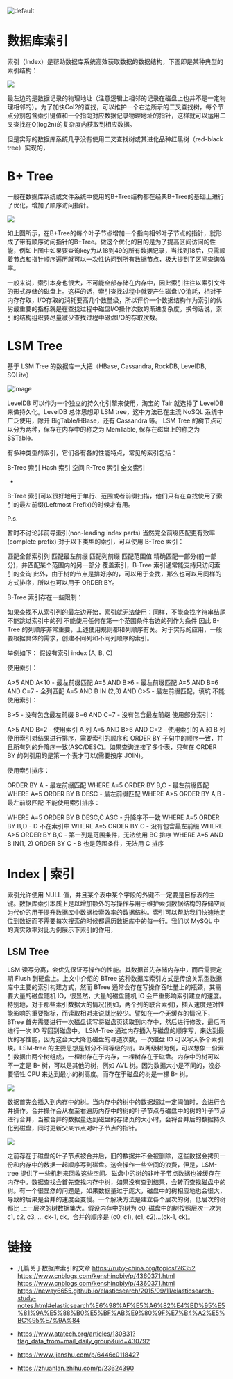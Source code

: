 ![default](https://user-images.githubusercontent.com/5803001/45228854-de88b400-b2f6-11e8-9ab0-d393ed19f21f.png)

# 数据库索引

索引（Index）是帮助数据库系统高效获取数据的数据结构，下图即是某种典型的索引结构：

![](https://ww1.sinaimg.cn/large/007rAy9hgy1g10cogz8p1j30gc089dge.jpg)

最左边的是数据记录的物理地址（注意逻辑上相邻的记录在磁盘上也并不是一定物理相邻的）。为了加快Col2的查找，可以维护一个右边所示的二叉查找树，每个节点分别包含索引键值和一个指向对应数据记录物理地址的指针，这样就可以运用二叉查找在O(log2n)的复杂度内获取到相应数据。

但是实际的数据库系统几乎没有使用二叉查找树或其进化品种红黑树（red-black tree）实现的，

# B+ Tree

一般在数据库系统或文件系统中使用的B+Tree结构都在经典B+Tree的基础上进行了优化，增加了顺序访问指针。

![](https://ww1.sinaimg.cn/large/007rAy9hly1g1cyooa6x7j30f305b0sz.jpg)

如上图所示，在B+Tree的每个叶子节点增加一个指向相邻叶子节点的指针，就形成了带有顺序访问指针的B+Tree。做这个优化的目的是为了提高区间访问的性能，例如上图中如果要查询key为从18到49的所有数据记录，当找到18后，只需顺着节点和指针顺序遍历就可以一次性访问到所有数据节点，极大提到了区间查询效率。

一般来说，索引本身也很大，不可能全部存储在内存中，因此索引往往以索引文件的形式存储的磁盘上。这样的话，索引查找过程中就要产生磁盘I/O消耗，相对于内存存取，I/O存取的消耗要高几个数量级，所以评价一个数据结构作为索引的优劣最重要的指标就是在查找过程中磁盘I/O操作次数的渐进复杂度。换句话说，索引的结构组织要尽量减少查找过程中磁盘I/O的存取次数。


# LSM Tree

基于 LSM Tree 的数据库一大把（HBase, Cassandra, RockDB, LevelDB, SQLite）

![image](https://user-images.githubusercontent.com/5803001/51817950-f691bc00-2307-11e9-9492-b819d7a61ec0.png)

LevelDB 可以作为一个独立的持久化引擎来使用，淘宝的 Tair 就选择了 LevelDB 来做持久化。LevelDB 总体思想即 LSM tree，这中方法已在主流 NoSQL 系统中广泛使用，除开 BigTable/HBase，还有 Cassandra 等。 LSM Tree 的树节点可以分为两种，保存在内存中的称之为 MemTable, 保存在磁盘上的称之为 SSTable。

有多种类型的索引，它们各有各的性能特点，常见的索引包括：

B-Tree 索引
Hash 索引
空间 R-Tree 索引
全文索引

- [](https://flacro.me/content/images/2016/07/btree-index.png)

B-Tree 索引可以很好地用于单行、范围或者前缀扫描，他们只有在查找使用了索引的最左前缀(Leftmost Prefix)的时候才有用。

P.s.

暂时不讨论非前导索引(non-leading index parts)
当然完全前缀匹配更有效率(complete prefix)
对于以下类型的索引，可以使用 B-Tree 索引：

匹配全部索引列
匹配最左前缀
匹配列前缀
匹配范围值
精确匹配一部分(前一部分)，并匹配某个范围内的另一部分
覆盖索引，B-Tree 索引通常能支持只访问索引的查询
此外，由于树的节点是排好序的，可以用于查找，那么也可以用同样的方式排序，所以也可以用于 ORDER BY。

B-Tree 索引存在一些限制：

如果查找不从索引列的最左边开始，索引就无法使用；同样，不能查找字符串结尾
不能跳过索引中的列
不能使用任何在第一个范围条件右边的列作为条件
因此 B-Tree 的列顺序非常重要，上述使用规则都和列顺序有关。对于实际的应用，一般要根据具体的需求，创建不同列和不同列顺序的索引。

举例如下： 假设有索引 index (A, B, C)

使用索引：

A>5 AND A<10 - 最左前缀匹配
A=5 AND B>6 - 最左前缀匹配
A=5 AND B=6 AND C=7 - 全列匹配
A=5 AND B IN (2,3) AND C>5 - 最左前缀匹配，填坑
不能使用索引：

B>5 - 没有包含最左前缀
B=6 AND C=7 - 没有包含最左前缀
使用部分索引：

A>5 AND B=2 - 使用索引 A 列
A=5 AND B>6 AND C=2 - 使用索引的 A 和 B 列
使用索引对结果进行排序，需要索引的顺序和 ORDER BY 子句中的顺序一致，并且所有列的升降序一致(ASC/DESC)。如果查询连接了多个表，只有在 ORDER BY 的列引用的是第一个表才可以(需要按序 JOIN)。

使用索引排序：

ORDER BY A - 最左前缀匹配
WHERE A=5 ORDER BY B,C - 最左前缀匹配
WHERE A=5 ORDER BY B DESC - 最左前缀匹配
WHERE A>5 ORDER BY A,B - 最左前缀匹配
不能使用索引排序：

WHERE A=5 ORDER BY B DESC,C ASC - 升降序不一致
WHERE A=5 ORDER BY B,D - D 不在索引中
WHERE A=5 ORDER BY C - 没有包含最左前缀
WHERE A>5 ORDER BY B,C - 第一列是范围条件，无法使用 BC 排序
WHERE A=5 AND B IN(1, 2) ORDER BY C - B 也是范围条件，无法用 C 排序

# Index | 索引

索引允许使用 NULL 值，并且某个表中某个字段的外键不一定要是目标表的主键。数据库索引本质上是以增加额外的写操作与用于维护索引数据结构的存储空间为代价的用于提升数据库中数据检索效率的数据结构。索引可以帮助我们快速地定位到数据而不需要每次搜索的时候都遍历数据库中的每一行。我们以 MySQL 中的真实效率对比为例展示下索引的作用，

## LSM Tree

LSM 读写分离，会优先保证写操作的性能。其数据首先存储内存中，而后需要定期 Flush 到硬盘上。上文中介绍的 BTree 这种数据库索引方式是传统关系型数据库中主要的索引构建方式，然而 BTree 通常会存在写操作吞吐量上的瓶颈，其需要大量的磁盘随机 IO，很显然，大量的磁盘随机 IO 会严重影响索引建立的速度。特别地，对于那些索引数据大的情况(例如，两个列的联合索引)，插入速度是对性能影响的重要指标，而读取相对来说就比较少。譬如在一个无缓存的情况下，BTree 首先需要进行一次磁盘读写将磁盘页读取到内存中，然后进行修改，最后再进行一次 IO 写回到磁盘中。 LSM-Tree 通过内存插入与磁盘的顺序写，来达到最优的写性能，因为这会大大降低磁盘的寻道次数，一次磁盘 IO 可以写入多个索引块。LSM-tree 的主要思想是划分不同等级的树。以两级树为例，可以想象一份索引数据由两个树组成，一棵树存在于内存，一棵树存在于磁盘。内存中的树可以 不一定是 B- 树，可以是其他的树，例如 AVL 树。因为数据大小是不同的，没必要牺牲 CPU 来达到最小的树高度。而存在于磁盘的树是一棵 B- 树。

![](http://dl.iteye.com/upload/picture/pic/118173/9092b78b-5c7a-37df-b9f2-fb8038bb79b9.jpg)

数据首先会插入到内存中的树。当内存中的树中的数据超过一定阈值时，会进行合并操作。合并操作会从左至右遍历内存中的树的叶子节点与磁盘中的树的叶子节点进行合并，当被合并的数据量达到磁盘的存储页的大小时，会将合并后的数据持久化到磁盘，同时更新父亲节点对叶子节点的指针。

![](http://dl.iteye.com/upload/picture/pic/118175/7ece3749-415a-3083-893e-6859c9b9fc78.jpg)

之前存在于磁盘的叶子节点被合并后，旧的数据并不会被删除，这些数据会拷贝一份和内存中的数据一起顺序写到磁盘。这会操作一些空间的浪费，但是，LSM-tree 提供了一些机制来回收这些空间。磁盘中的树的非叶子节点数据也被缓存在内存中。数据查找会首先查找内存中树，如果没有查到结果，会转而查找磁盘中的树。有一个很显然的问题是，如果数据量过于庞大，磁盘中的树相应地也会很大，导致的后果是合并的速度会变慢。一个解决方法是建立各个层次的树，低层次的树都比 上一层次的树数据集大。假设内存中的树为 c0, 磁盘中的树按照层次一次为 c1, c2, c3, ... ck-1, ck。合并的顺序是 (c0, c1), (c1, c2)...(ck-1, ck)。

# 链接

- 几篇关于数据库索引的文章 https://ruby-china.org/topics/26352 https://www.cnblogs.com/kenshinobiy/p/4360371.html https://www.cnblogs.com/kenshinobiy/p/4360371.html https://neway6655.github.io/elasticsearch/2015/09/11/elasticsearch-study-notes.html#elasticsearch%E6%98%AF%E5%A6%82%E4%BD%95%E5%81%9A%E5%88%B0%E5%BF%AB%E9%80%9F%E7%B4%A2%E5%BC%95%E7%9A%84

- https://www.atatech.org/articles/130831?flag_data_from=mail_daily_group&uid=430792

- https://www.jianshu.com/p/6446c0118427

- https://zhuanlan.zhihu.com/p/23624390
